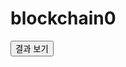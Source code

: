 # blockchain0
 <form action="/output" method="get">
      <input type="submit" class="btn btn-primary btn-block" value="결과 보기">
  </form>

